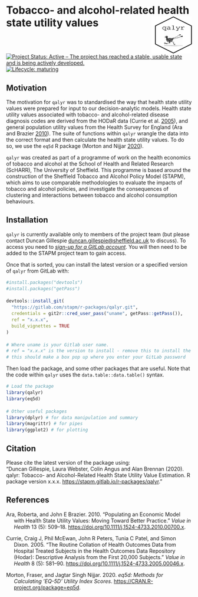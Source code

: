 
<!-- README.md is generated from README.Rmd. Please edit that file -->

# Tobacco- and alcohol-related health state utility values <img src="logo.png" align="right" style="padding-left:10px;background-color:white;" width="100" height="100" />

<!-- badges: start -->

[![Project Status: Active – The project has reached a stable, usable
state and is being actively
developed.](https://www.repostatus.org/badges/latest/active.svg)](https://www.repostatus.org/#active)
[![Lifecycle:
maturing](https://img.shields.io/badge/lifecycle-maturing-blue.svg)](https://www.tidyverse.org/lifecycle/#maturing)
<!-- badges: end -->

## Motivation

The motivation for `qalyr` was to standardised the way that health state
utility values were prepared for input to our decision-analytic models.
Health state utility values associated with tobacco- and alcohol-related
disease diagnosis codes are derived from the HODaR data (Currie et al.
[2005](#ref-currie2005routine)), and general population utility values
from the Health Survey for England (Ara and Brazier
[2010](#ref-Ara2010)). The suite of functions within `qalyr` wrangle the
data into the correct format and then calculate the health state utility
values. To do so, we use the `eq5d` R package (Morton and Nijjar
[2020](#ref-eq5dpackage)).

`qalyr` was created as part of a programme of work on the health
economics of tobacco and alcohol at the School of Health and Related
Research (ScHARR), The University of Sheffield. This programme is based
around the construction of the Sheffield Tobacco and Alcohol Policy
Model (STAPM), which aims to use comparable methodologies to evaluate
the impacts of tobacco and alcohol policies, and investigate the
consequences of clustering and interactions between tobacco and alcohol
consumption behaviours.

## Installation

`qalyr` is currently available only to members of the project team (but
please contact Duncan Gillespie <duncan.gillespie@sheffield.ac.uk> to
discuss). To access you need to [*sign-up for a GitLab
account*](https://gitlab.com/). You will then need to be added to the
STAPM project team to gain access.

Once that is sorted, you can install the latest version or a specified
version of `qalyr` from GitLab with:

``` r
#install.packages("devtools")
#install.packages("getPass")

devtools::install_git(
  "https://gitlab.com/stapm/r-packages/qalyr.git", 
  credentials = git2r::cred_user_pass("uname", getPass::getPass()),
  ref = "x.x.x",
  build_vignettes = TRUE
)

# Where uname is your Gitlab user name.
# ref = "x.x.x" is the version to install - remove this to install the latest version
# this should make a box pop up where you enter your GitLab password
```

Then load the package, and some other packages that are useful. Note
that the code within `qalyr` uses the `data.table::data.table()` syntax.

``` r
# Load the package
library(qalyr)
library(eq5d)

# Other useful packages
library(dplyr) # for data manipulation and summary
library(magrittr) # for pipes
library(ggplot2) # for plotting
```

## Citation

Please cite the latest version of the package using:  
“Duncan Gillespie, Laura Webster, Colin Angus and Alan Brennan (2020).
qalyr: Tobacco- and Alcohol-Related Health State Utility Value
Estimation. R package version x.x.x.
<https://stapm.gitlab.io/r-packages/qalyr>.”

## References

<div id="refs" class="references hanging-indent">

<div id="ref-Ara2010">

Ara, Roberta, and John E Brazier. 2010. “Populating an Economic Model
with Health State Utility Values: Moving Toward Better Practice.” *Value
in Health* 13 (5): 509–18.
<https://doi.org/10.1111/j.1524-4733.2010.00700.x>.

</div>

<div id="ref-currie2005routine">

Currie, Craig J, Phil McEwan, John R Peters, Tunia C Patel, and Simon
Dixon. 2005. “The Routine Collation of Health Outcomes Data from
Hospital Treated Subjects in the Health Outcomes Data Repository
(Hodar): Descriptive Analysis from the First 20,000 Subjects.” *Value in
Health* 8 (5): 581–90.
<https://doi.org/10.1111/j.1524-4733.2005.00046.x>.

</div>

<div id="ref-eq5dpackage">

Morton, Fraser, and Jagtar Singh Nijjar. 2020. *eq5d: Methods for
Calculating ’EQ-5D’ Utility Index Scores*.
<https://CRAN.R-project.org/package=eq5d>.

</div>

</div>
